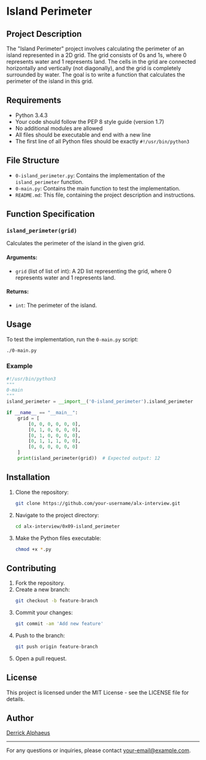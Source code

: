 # Island Perimeter

## Project Description

The "Island Perimeter" project involves calculating the perimeter of an island represented in a 2D grid. The grid consists of 0s and 1s, where 0 represents water and 1 represents land. The cells in the grid are connected horizontally and vertically (not diagonally), and the grid is completely surrounded by water. The goal is to write a function that calculates the perimeter of the island in this grid.

## Requirements

- Python 3.4.3
- Your code should follow the PEP 8 style guide (version 1.7)
- No additional modules are allowed
- All files should be executable and end with a new line
- The first line of all Python files should be exactly `#!/usr/bin/python3`

## File Structure

- `0-island_perimeter.py`: Contains the implementation of the `island_perimeter` function.
- `0-main.py`: Contains the main function to test the implementation.
- `README.md`: This file, containing the project description and instructions.

## Function Specification

### `island_perimeter(grid)`

Calculates the perimeter of the island in the given grid.

#### Arguments:
- `grid` (list of list of int): A 2D list representing the grid, where 0 represents water and 1 represents land.

#### Returns:
- `int`: The perimeter of the island.

## Usage

To test the implementation, run the `0-main.py` script:

```bash
./0-main.py
```

### Example

```python
#!/usr/bin/python3
"""
0-main
"""
island_perimeter = __import__('0-island_perimeter').island_perimeter

if __name__ == "__main__":
    grid = [
        [0, 0, 0, 0, 0, 0],
        [0, 1, 0, 0, 0, 0],
        [0, 1, 0, 0, 0, 0],
        [0, 1, 1, 1, 0, 0],
        [0, 0, 0, 0, 0, 0]
    ]
    print(island_perimeter(grid))  # Expected output: 12
```

## Installation

1. Clone the repository:
   ```bash
   git clone https://github.com/your-username/alx-interview.git
   ```
2. Navigate to the project directory:
   ```bash
   cd alx-interview/0x09-island_perimeter
   ```
3. Make the Python files executable:
   ```bash
   chmod +x *.py
   ```

## Contributing

1. Fork the repository.
2. Create a new branch:
   ```bash
   git checkout -b feature-branch
   ```
3. Commit your changes:
   ```bash
   git commit -am 'Add new feature'
   ```
4. Push to the branch:
   ```bash
   git push origin feature-branch
   ```
5. Open a pull request.

## License

This project is licensed under the MIT License - see the LICENSE file for details.

## Author

[Derrick Alphaeus](https://github.com/Alphaeu)

---

For any questions or inquiries, please contact [your-email@example.com](mailto:your-email@example.com).
